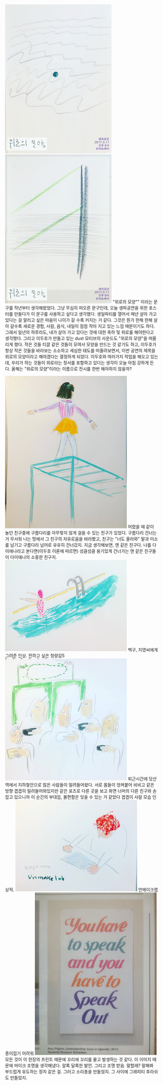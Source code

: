
<img src="data/poster01.jpg" width=350px /><img src="data/poster02.jpg" width=350px />
"위로의 모양"" 이라는 문구를 작년부터 생각해왔었다. 그냥 무심히 떠오른 문구인데, 오늘 생파공연을 위한 포스터를 만들다가 이 문구를 사용하고 싶다고 생각했다. 생일파티를 열어서 매년 살아 가고 있다는 걸 알리고 싶은 마음이 나이가 갈 수록 커지는 거 같다. 그것은 뭔가 한해 한해 살아 갈수록 새로운 경험, 사람, 음식, 내일이 점점 작아 지고 있는 느낌 때문이기도 하다. 그래서 일년의 하루라도, 내가 살아 가고 있다는 것에 대한 축하 및 위로를 해야한다고 생각했다. 그리고 이두호가 만들고 있는 dust 모티브의 사운드도 "위로의 모양"을 떠올리게 했다. 작은 것들 티끌 같은 것들이 모여서 모양을 만드는 것 같기도 하고, 이두호가 항상 작은 것들을 바라보는 소소하고 세심한 태도를 떠올려보면서, 이번 공연의 제목을 위로의 모양이라고 해야겠다는 결정하게 되었다.
이두호와 여러가지 작업을 해오고 있는데, 우리가 하는 것들이 위로라는 정서를 포함하고 있다는 생각이 오늘 아침 강하게 든다. 
올해는 "위로의 모양"이라는 이름으로 전시를 한번 해야하지 않을까? 


<img src="data/124.jpg" width=400px />
어렸을 때 같이 놀던 친구중에 구름다리를 아무렇지 않게 걸을 수 있는 친구가 있었다. 구름다리 건너는 거 무서워 나는 땅에서 그 친구의 자유로움을 바라봤고, 친구는 "너도 올라와" 말과 미소를 남기고 구름다리 넘어로 유유히 건너갔지. 지금 생각해보면, 앤 같은 친구다. 나를 다이애나라고 본다면(이두호 이론에 따르면) 성큼성큼 용기있게 건너가는 앤 같은 친구들이 다이애나의 소중한 친구지.

<img src="data/126.jpg" width=400px />
백구, 지영씨에게 그려준 인상. 전하고 싶은 청량감5

<img src="data/123.jpg" width=400px />
퇴근시간에 당산역에서 지하철안으로 많은 사람들이 밀려들어왔다. 서로 몸들이 엉켜붙어 비비고 같은 방향 겹겹히 밀려들어와있지만 같은 포즈로 다른 곳을 보고 화면 너머의 다른 친구와 손잡고 있으니까 이 순간의 부대낌, 불편함은 잊을 수 있는 거 같았다 겹겹이 사람 모습 인상적.

<img src="data/125.jpg" width=400px />
언메이크랩 종이접기 어려워

<img src="data/img10.jpg" width=400px />
모든 것이 이 한장의 프린트 때문에 꼬리에 꼬리를 물고 발생하는 것 같다. 
이 이미지 때문에 마이크 조명을 생각해냈다. 알록 달록한 발언. 그리고 조명 받음. 
말할래? 말해봐 부드럽게 유도하는 장치 같은 걸.
그러고 소리총을 만들었지. 그 사이에 그래피티 후라쉬도 만들었지. 





